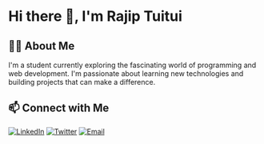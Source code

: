 # Hi there 👋, I'm Rajip Tuitui

## 👨‍💻 About Me
I'm a student currently exploring the fascinating world of programming and web development. I'm passionate about learning new technologies and building projects that can make a difference.

## 📫 Connect with Me
[![LinkedIn](https://img.shields.io/badge/LinkedIn-%230077B5.svg?&style=for-the-badge&logo=linkedin&logoColor=white)](https://www.linkedin.com/in/rajip-tuitui-399639284/)
[![Twitter](https://img.shields.io/badge/Twitter-%231DA1F2.svg?&style=for-the-badge&logo=twitter&logoColor=white)](https://x.com/rajip_tuitui)
[![Email](https://img.shields.io/badge/Email-D14836?&style=for-the-badge&logo=gmail&logoColor=white)](mailto:Rajiptuitui67@gmail.comcom)

